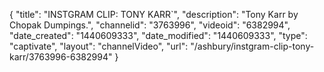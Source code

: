 {
    "title": "INSTGRAM CLIP: TONY KARR`",
    "description": "Tony Karr by Chopak Dumpings.",
    "channelid": "3763996",
    "videoid": "6382994",
    "date_created": "1440609333",
    "date_modified": "1440609333",
    "type": "captivate",
    "layout": "channelVideo",
    "url": "\/ashbury\/instgram-clip-tony-karr\/3763996-6382994"
}